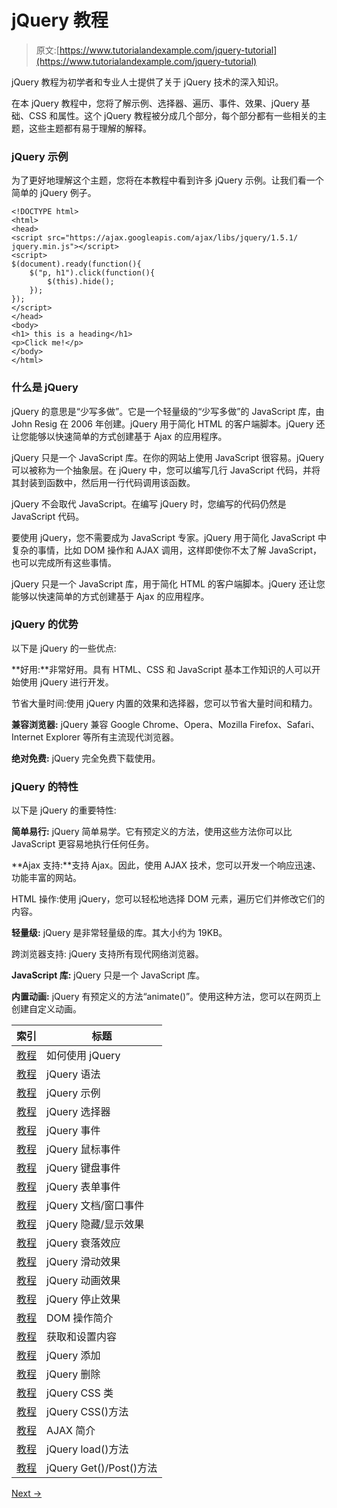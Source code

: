 # jQuery 教程

> 原文:[https://www.tutorialandexample.com/jquery-tutorial](https://www.tutorialandexample.com/jquery-tutorial)

jQuery 教程为初学者和专业人士提供了关于 jQuery 技术的深入知识。

在本 jQuery 教程中，您将了解示例、选择器、遍历、事件、效果、jQuery 基础、CSS 和属性。这个 jQuery 教程被分成几个部分，每个部分都有一些相关的主题，这些主题都有易于理解的解释。

### jQuery 示例

为了更好地理解这个主题，您将在本教程中看到许多 jQuery 示例。让我们看一个简单的 jQuery 例子。

```
<!DOCTYPE html>  
<html>  
<head>  
<script src="https://ajax.googleapis.com/ajax/libs/jquery/1.5.1/
jquery.min.js"></script>  
<script>  
$(document).ready(function(){  
    $("p, h1").click(function(){  
        $(this).hide();  
    });  
});  
</script>  
</head>  
<body>  
<h1> this is a heading</h1>  
<p>Click me!</p>  
</body>  
</html>

```

### 什么是 jQuery

jQuery 的意思是“少写多做”。它是一个轻量级的“少写多做”的 JavaScript 库，由 John Resig 在 2006 年创建。jQuery 用于简化 HTML 的客户端脚本。jQuery 还让您能够以快速简单的方式创建基于 Ajax 的应用程序。

jQuery 只是一个 JavaScript 库。在你的网站上使用 JavaScript 很容易。jQuery 可以被称为一个抽象层。在 jQuery 中，您可以编写几行 JavaScript 代码，并将其封装到函数中，然后用一行代码调用该函数。

jQuery 不会取代 JavaScript。在编写 jQuery 时，您编写的代码仍然是 JavaScript 代码。

要使用 jQuery，您不需要成为 JavaScript 专家。jQuery 用于简化 JavaScript 中复杂的事情，比如 DOM 操作和 AJAX 调用，这样即使你不太了解 JavaScript，也可以完成所有这些事情。

jQuery 只是一个 JavaScript 库，用于简化 HTML 的客户端脚本。jQuery 还让您能够以快速简单的方式创建基于 Ajax 的应用程序。

### jQuery 的优势

以下是 jQuery 的一些优点:

**好用:**非常好用。具有 HTML、CSS 和 JavaScript 基本工作知识的人可以开始使用 jQuery 进行开发。

节省大量时间:使用 jQuery 内置的效果和选择器，您可以节省大量时间和精力。

**兼容浏览器:** jQuery 兼容 Google Chrome、Opera、Mozilla Firefox、Safari、Internet Explorer 等所有主流现代浏览器。

**绝对免费:** jQuery 完全免费下载使用。

### jQuery 的特性

以下是 jQuery 的重要特性:

**简单易行:** jQuery 简单易学。它有预定义的方法，使用这些方法你可以比 JavaScript 更容易地执行任何任务。

**Ajax 支持:**支持 Ajax。因此，使用 AJAX 技术，您可以开发一个响应迅速、功能丰富的网站。

HTML 操作:使用 jQuery，您可以轻松地选择 DOM 元素，遍历它们并修改它们的内容。

**轻量级:** jQuery 是非常轻量级的库。其大小约为 19KB。

跨浏览器支持: jQuery 支持所有现代网络浏览器。

**JavaScript 库:** jQuery 只是一个 JavaScript 库。

**内置动画:** jQuery 有预定义的方法“animate()”。使用这种方法，您可以在网页上创建自定义动画。

| 索引 | 标题 |
| --- | --- |
| [教程](https://www.tutorialandexample.com/how-to-use-jquery) | 如何使用 jQuery |
| [教程](https://www.tutorialandexample.com/jquery-syntax) | jQuery 语法 |
| [教程](https://www.tutorialandexample.com/jquery-example) | jQuery 示例 |
| [教程](https://www.tutorialandexample.com/jquery-selectors) | jQuery 选择器 |
| [教程](https://www.tutorialandexample.com/jquery-events) | jQuery 事件 |
| [教程](https://www.tutorialandexample.com/jquery-mouse-events) | jQuery 鼠标事件 |
| [教程](https://www.tutorialandexample.com/jquery-keyboard-events) | jQuery 键盘事件 |
| [教程](https://www.tutorialandexample.com/jquery-form-events) | jQuery 表单事件 |
| [教程](https://www.tutorialandexample.com/jquery-document-window-events) | jQuery 文档/窗口事件 |
| [教程](https://www.tutorialandexample.com/jquery-hide-show-effect) | jQuery 隐藏/显示效果 |
| [教程](https://www.tutorialandexample.com/jquery-fading-effect) | jQuery 衰落效应 |
| [教程](https://www.tutorialandexample.com/jquery-sliding-effect) | jQuery 滑动效果 |
| [教程](https://www.tutorialandexample.com/jquery-animation-effect) | jQuery 动画效果 |
| [教程](https://www.tutorialandexample.com/jquery-stop-effect) | jQuery 停止效果 |
| [教程](https://www.tutorialandexample.com/introduction-to-dom-manipulation) | DOM 操作简介 |
| [教程](https://www.tutorialandexample.com/getting-and-setting-content) | 获取和设置内容 |
| [教程](https://www.tutorialandexample.com/jquery-add) | jQuery 添加 |
| [教程](https://www.tutorialandexample.com/jquery-remove) | jQuery 删除 |
| [教程](https://www.tutorialandexample.com/jquery-css-classes) | jQuery CSS 类 |
| [教程](https://www.tutorialandexample.com/jquery-css-method) | jQuery CSS()方法 |
| [教程](https://www.tutorialandexample.com/introduction-to-ajax) | AJAX 简介 |
| [教程](https://www.tutorialandexample.com/jquery-load-method) | jQuery load()方法 |
| [教程](https://www.tutorialandexample.com/jquery-get-post-methods) | jQuery Get()/Post()方法 |

[Next →](https://www.tutorialandexample.com/how-to-use-jquery)